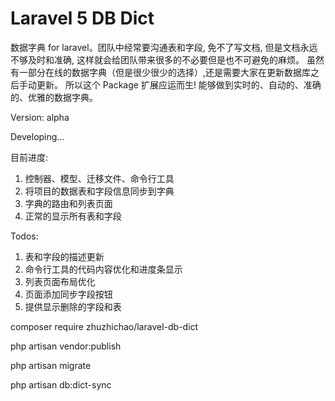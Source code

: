 Laravel 5 DB Dict
======================

数据字典 for laravel。团队中经常要沟通表和字段, 免不了写文档, 但是文档永远不够及时和准确, 这样就会给团队带来很多的不必要但是也不可避免的麻烦。
虽然有一部分在线的数据字典（但是很少很少的选择）,还是需要大家在更新数据库之后手动更新。
所以这个 Package 扩展应运而生! 能够做到实时的、自动的、准确的、优雅的数据字典。

Version: alpha

Developing...

目前进度:
1. 控制器、模型、迁移文件、命令行工具
2. 将项目的数据表和字段信息同步到字典
3. 字典的路由和列表页面
4. 正常的显示所有表和字段

Todos:
1. 表和字段的描述更新
2. 命令行工具的代码内容优化和进度条显示
3. 列表页面布局优化
4. 页面添加同步字段按钮
5. 提供显示删除的字段和表

composer require zhuzhichao/laravel-db-dict

php artisan vendor:publish

php artisan migrate

php artisan db:dict-sync